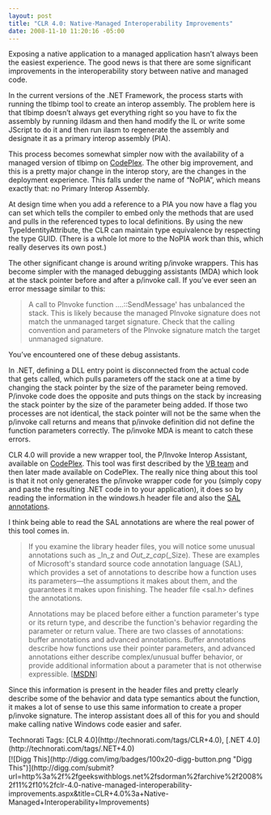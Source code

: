 ```yaml
---
layout: post
title: "CLR 4.0: Native-Managed Interoperability Improvements"
date: 2008-11-10 11:20:16 -05:00
---
```


Exposing a native application to a managed application hasn’t always been the easiest experience. The good news is that there are some significant improvements in the interoperability story between native and managed code.

In the current versions of the .NET Framework, the process starts with running the tlbimp tool to create an interop assembly. The problem here is that tlbimp doesn’t always get everything right so you have to fix the assembly by running ildasm and then hand modify the IL or write some JScript to do it and then run ilasm to regenerate the assembly and designate it as a primary interop assembly (PIA).

This process becomes somewhat simpler now with the availability of a managed version of tlbimp on [CodePlex](http://www.codeplex.com/clrinterop). The other big improvement, and this is a pretty major change in the interop story, are the changes in the deployment experience. This falls under the name of “NoPIA”, which means exactly that: no Primary Interop Assembly.

At design time when you add a reference to a PIA you now have a flag you can set which tells the compiler to embed only the methods that are used and pulls in the referenced types to local definitions. By using the new TypeIdentityAttribute, the CLR can maintain type equivalence by respecting the type GUID. (There is a whole lot more to the NoPIA work than this, which really deserves its own post.)

The other significant change is around writing p/invoke wrappers. This has become simpler with the managed debugging assistants (MDA) which look at the stack pointer before and after a p/invoke call. If you’ve ever seen an error message similar to this:

> A call to PInvoke function ....::SendMessage' has unbalanced the stack. This is likely because the managed PInvoke signature does not match the unmanaged target signature. Check that the calling convention and parameters of the PInvoke signature match the target unmanaged signature.

You’ve encountered one of these debug assistants. 

In .NET, defining a DLL entry point is disconnected from the actual code that gets called, which pulls parameters off the stack one at a time by changing the stack pointer by the size of the parameter being removed. P/invoke code does the opposite and puts things on the stack by increasing the stack pointer by the size of the parameter being added. If those two processes are not identical, the stack pointer will not be the same when the p/invoke call returns and means that p/invoke definition did not define the function parameters correctly. The p/invoke MDA is meant to catch these errors.

CLR 4.0 will provide a new wrapper tool, the P/Invoke Interop Assistant, available on [CodePlex](http://www.codeplex.com/clrinterop). This tool was first described by the [VB team](http://blogs.msdn.com/vbteam/archive/2008/03/14/making-pinvoke-easy.aspx) and then later made available on CodePlex. The really nice thing about this tool is that it not only generates the p/invoke wrapper code for you (simply copy and paste the resulting .NET code in to your application), it does so by reading the information in the windows.h header file and also the [SAL annotations](http://msdn.microsoft.com/en-us/library/ms235402.aspx). 

I think being able to read the SAL annotations are where the real power of this tool comes in. 

> If you examine the library header files, you will notice some unusual annotations such as _In_z and _Out_z_cap_(_Size). These are examples of Microsoft's standard source code annotation language (SAL), which provides a set of annotations to describe how a function uses its parameters—the assumptions it makes about them, and the guarantees it makes upon finishing. The header file <sal.h> defines the annotations.
> 
> Annotations may be placed before either a function parameter's type or its return type, and describe the function's behavior regarding the parameter or return value. There are two classes of annotations: buffer annotations and advanced annotations. Buffer annotations describe how functions use their pointer parameters, and advanced annotations either describe complex/unusual buffer behavior, or provide additional information about a parameter that is not otherwise expressible. [[MSDN](http://msdn.microsoft.com/en-us/library/ms235402.aspx)]

Since this information is present in the header files and pretty clearly describe some of the behavior and data type semantics about the function, it makes a lot of sense to use this same information to create a proper p/invoke signature. The interop assistant does all of this for you and should make calling native Windows code easier and safer.
  <div style="padding-bottom: 0px; margin: 0px; padding-left: 0px; padding-right: 0px; display: inline; float: none; padding-top: 0px" id="scid:0767317B-992E-4b12-91E0-4F059A8CECA8:224f1717-5bf1-4193-b9b3-5acc890c382a" class="wlWriterSmartContent">Technorati Tags: [CLR 4.0](http://technorati.com/tags/CLR+4.0), [.NET 4.0](http://technorati.com/tags/.NET+4.0)</div><div class="wlWriterHeaderFooter" style="text-align:left; margin:0px; padding:4px 0px 4px 0px;">[![Digg This](http://digg.com/img/badges/100x20-digg-button.png "Digg This")](http://digg.com/submit?url=http%3a%2f%2fgeekswithblogs.net%2fsdorman%2farchive%2f2008%2f11%2f10%2fclr-4.0-native-managed-interoperability-improvements.aspx&title=CLR+4.0%3a+Native-Managed+Interoperability+Improvements)</div>

